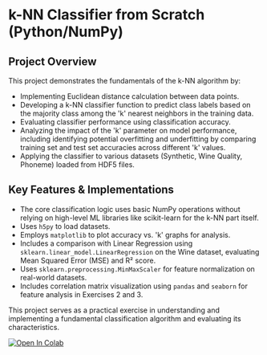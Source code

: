 # k-NN Classifier from Scratch (Python/NumPy)

## Project Overview

This project demonstrates the fundamentals of the k-NN algorithm by:

*   Implementing Euclidean distance calculation between data points.
*   Developing a k-NN classifier function to predict class labels based on the majority class among the 'k' nearest neighbors in the training data.
*   Evaluating classifier performance using classification accuracy.
*   Analyzing the impact of the 'k' parameter on model performance, including identifying potential overfitting and underfitting by comparing training set and test set accuracies across different 'k' values.
*   Applying the classifier to various datasets (Synthetic, Wine Quality, Phoneme) loaded from HDF5 files.

## Key Features & Implementations

*   The core classification logic uses basic NumPy operations without relying on high-level ML libraries like scikit-learn for the k-NN part itself.
*   Uses `h5py` to load datasets.
*   Employs `matplotlib` to plot accuracy vs. 'k' graphs for analysis.
*   Includes a comparison with Linear Regression using `sklearn.linear_model.LinearRegression` on the Wine dataset, evaluating Mean Squared Error (MSE) and R² score.
*   Uses `sklearn.preprocessing.MinMaxScaler` for feature normalization on real-world datasets.
*   Includes correlation matrix visualization using `pandas` and `seaborn` for feature analysis in Exercises 2 and 3.

This project serves as a practical exercise in understanding and implementing a fundamental classification algorithm and evaluating its characteristics.

[![Open In Colab](https://colab.research.google.com/assets/colab-badge.svg)](https://colab.research.google.com/github/Marzban-io/knn-classifier-from-scratch/blob/main/KNN.ipynb)
